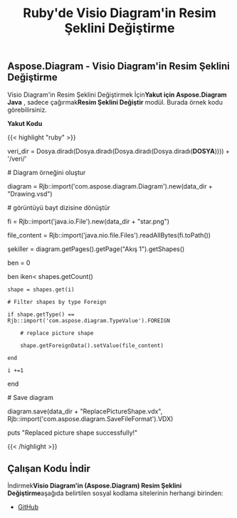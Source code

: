 ﻿---
title: Ruby'de Visio Diagram'in Resim Şeklini Değiştirme
type: docs
weight: 60
url: /tr/java/replace-a-picture-shape-of-the-visio-diagram-in-ruby/
---
## **Aspose.Diagram - Visio Diagram'in Resim Şeklini Değiştirme**
 Visio Diagram'in Resim Şeklini Değiştirmek İçin**Yakut için Aspose.Diagram Java** , sadece çağırmak**Resim Şeklini Değiştir** modül. Burada örnek kodu görebilirsiniz.

**Yakut Kodu**

{{< highlight "ruby" >}}

 veri_dir = Dosya.diradı(Dosya.diradı(Dosya.diradı(Dosya.diradı(__DOSYA__)))) + '/veri/'

\# Diagram örneğini oluştur

diagram = Rjb::import('com.aspose.diagram.Diagram').new(data_dir + "Drawing.vsd")

\# görüntüyü bayt dizisine dönüştür

fi = Rjb::import('java.io.File').new(data_dir + "star.png")

file_content = Rjb::import('java.nio.file.Files').readAllBytes(fi.toPath())

şekiller = diagram.getPages().getPage("Akış 1").getShapes()

ben = 0

 ben iken< shapes.getCount()

    shape = shapes.get(i)

    # Filter shapes by type Foreign

    if shape.getType() == Rjb::import('com.aspose.diagram.TypeValue').FOREIGN

        # replace picture shape

        shape.getForeignData().setValue(file_content)

    end

    i +=1

end

\# Save diagram

diagram.save(data_dir + "ReplacePictureShape.vdx", Rjb::import('com.aspose.diagram.SaveFileFormat').VDX)

puts "Replaced picture shape successfully!"

{{< /highlight >}}
## **Çalışan Kodu İndir**
 İndirmek**Visio Diagram'in (Aspose.Diagram) Resim Şeklini Değiştirme**aşağıda belirtilen sosyal kodlama sitelerinin herhangi birinden:

- [GitHub](https://github.com/asposediagram/Aspose.Diagram-for-Java/blob/master/Plugins/Aspose_Diagram_Java_for_Ruby/lib/asposediagramjava/Shapes/replacepictureshape.rb)
